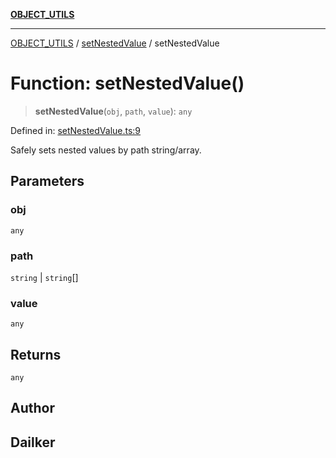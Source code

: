 [**OBJECT_UTILS**](../../README.md)

***

[OBJECT_UTILS](../../README.md) / [setNestedValue](../README.md) / setNestedValue

# Function: setNestedValue()

> **setNestedValue**(`obj`, `path`, `value`): `any`

Defined in: [setNestedValue.ts:9](https://github.com/dailker/everyutil/blob/b267f20aec6acc544994839192032069b76d5a4b/src/object/setNestedValue.ts#L9)

Safely sets nested values by path string/array.

## Parameters

### obj

`any`

### path

`string` | `string`[]

### value

`any`

## Returns

`any`

## Author

## Dailker
